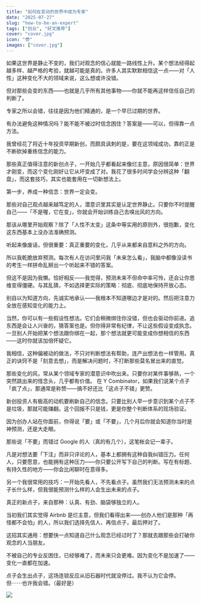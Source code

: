 ```yaml
---
title: "如何在变动的世界中成为专家"
date: "2025-07-27"
slug: "how-to-be-an-expert"
tags: ["创业", "好文推荐"]
cover: "cover.jpg"
icon: "😎"
images: ["cover.jpg"]
---
```

如果这世界是静止不变的，我们对观念的信心就能一路线性上升。某个想法经得起越多样、越严格的考验，就越可能是真的。许多人其实默默相信这一点——对「人性」这种变化不大的领域来说，这么想或许没错。



但对那些会变的东西——也就是几乎所有其他事物——你就不能再这样信任自己的判断了。



专家之所以会错，往往是因为他们精通的，是一个早已过期的世界。



有办法避免这种情况吗？能不能不被过时信念困住？答案是——可以，但得靠一点方法。



我曾经花了将近十年投资早期新创，而颇具讽刺的是，要在这领域成功，靠的正是不断砍掉重练信念的能力。



那些真正值得注意的新创点子，一开始几乎都看起来像烂主意，原因很简单：世界才刚变，而这个变化刚好让它从坏变成了对。我花了很多时间学会分辨这种「翻盘」，而这套技巧，其实也能套用在一切新想法上。



第一步，养成一种信念：世界一定会变。



那些对自己观点越来越笃定的人，潜意识里其实是认定世界静止。只要你不时提醒自己——「不是喔，它在变」，你就会开始训练自己去嗅出风的方向。



那该从哪里开始观察？除了「人性不太变」这条中等实用的原则外，很抱歉，变化这东西基本上没办法准确预测。



听起来像废话，但很重要：真正重要的变化，几乎从来都来自意料之外的方向。



所以我乾脆放弃预测。每次有人在访问里问我「未来怎么看」，我脑中都像没读书的考生一样拼命乱掰出一个听起来不错的答案。



但这不是因为我懒。恰好相反——我觉得，预测未来不但命中率可怜，还会让你思维变得僵硬。与其乱猜，不如选择更实际的策略：彻底、彻底地保持开放心态。



别自以为知道方向，先诚实地承认——我根本不知道哪边才是对的。然后把注意力全放在感知变化的能力上。



当然，你可以有一些假设性想法。它们会稍微绑住你没错，但也会驱动你前进。追东西是会让人兴奋的，猜答案也是。但你得非常有纪律，不让这些假设变成执念。
一旦别人开始把某个想法跟你绑在一起，那个想法就更可能变成你想相信的东西——这时你就该加倍怀疑它。



我相信，这种偏被动的做法，不只对判断想法有帮助，连产出想法也一样管用。真正的诀窍不是「刻意去想」，而是解决问题时，不打断那些莫名冒出来的直觉。



那些变化的风，常从某个领域专家的潜意识中吹出来。只要你对某件事够熟，一个突然跳出来的怪念头，几乎都有价值。
在 Y Combinator，如果我们说某个点子「疯了点」，那通常是称赞——搞不好还比「这点子不错」更赞。



新创投资人有极高的动机要刷新自己的信念。只要比别人早一步意识到某个点子不是垃圾，那就可能赚翻。这个回报不只是钱，更是你整个判断体系的现场验证。



因为创办人站在你面前，你得说「要」或「不要」，几个月后你就会知道你当时是神预测，还是大走眼。



那些说「不要」而错过 Google 的人（真的有几个），这笔帐会记一辈子。



凡是对想法要「下注」而非只评论的人，基本上都拥有这种自我纠错压力。任何人，只要愿意，也能拥有这种压力——你只要公开写下自己的判断。写在有标题、有持久性的地方——你会比闲聊时在意得多。



另一个我很常用的技巧：一开始先看人，不先看点子。虽然我们无法预测未来的点子长什么样，但我很能预测什么样的人会生出未来的点子。



真正的新点子，来自那种：认真、有劲、脑袋够独立的人。



当初我们其实觉得 Airbnb 是烂主意，但我们看得出来——创办人他们是那种「再怪都不会怕」的人，所以我们选择先信人、再信点子，最后押对了。



这招其实通用：想要快一点知道自己什么观念已经过时了？那就去跟那些会打破你观念的人当朋友。



不被自己的专业反困住，已经够难了，而未来只会更难。因为变化不是加速了——变化一直都在加速。



点子会生出点子，这场连锁反应从旧石器时代就没停过。我不认为它会停。
但⋯⋯也许我会错。（最好是）




![](https://prod-files-secure.s3.us-west-2.amazonaws.com/112d0858-5090-4d34-a606-b75eb8d65fd2/46476355-9cf3-4e99-9b7a-3531bc426380/1000202064.png?X-Amz-Algorithm=AWS4-HMAC-SHA256&X-Amz-Content-Sha256=UNSIGNED-PAYLOAD&X-Amz-Credential=ASIAZI2LB466RFPYSZ3J%2F20250809%2Fus-west-2%2Fs3%2Faws4_request&X-Amz-Date=20250809T064713Z&X-Amz-Expires=3600&X-Amz-Security-Token=IQoJb3JpZ2luX2VjEH0aCXVzLXdlc3QtMiJHMEUCIDukC1RNybcltwVU8VvwU3FkjWwhJWB%2BaowWXj4nMsg0AiEAzkPkRLJ38MrC5VwgDoVv9A0kkrd1hudPB7HKkuZDi3EqiAQItv%2F%2F%2F%2F%2F%2F%2F%2F%2F%2FARAAGgw2Mzc0MjMxODM4MDUiDBCaoohCiOM99gGnMircA8KRPc6y%2F%2FIayBHeNtqhkJQxvCrN0%2Bj%2BkTP07b739Tx1Txl7Lc7Ephx1mKrE9jvSpHjjQInXnKUjnumqOHZsfUuhJBEK0AWosp4AsPr%2FCCek5s1haehMWvpQ1Tl%2BK59MuyRL6suhsULK6kTDYtI74EEIvU%2F764HZBMkVF5RKqjDgEvpS48KH7gfIbykWMAy4glMvzxvA41Gpw72MZFqpGEN9W08bJQcyPJ6GoY4iJTk%2F01citAgBO0qZrAsxrVA0Lyiu7ovVcvrQiHU9q7Lyy61b8aH%2BgQ70HhOh3OV1zpAoq%2FXPbHO9rwBVx8MeLu88D4KT39XI6EzC%2FFvRBTkPaWQDvn1hh8Uy06eQ8tU6m4aHSdQsolCxoSfIA8FYuFnyMIkUh7v3%2BibDb1Ff6aB5f4XH5S2Z2XhLNoro8R%2BYjuMbzK8omqxwO2MS6szCrumfithDRVrN3Akwx5gZE4P7eO63gXHJDZCBT8sncZ37OdbZh%2F83TSpLgjIQAmdVUtdMAbNgFytLP4CKLR3Oi%2FAgQe%2BJUAIJBbP6TFYRpz1K28%2FFicOHOkEnOesJpv%2BElbaf4%2B7e2LxWz%2BlqUFnnrfFDbGlpl%2F7dEzOyws%2FyrGtXKw8b4Lp1isPc%2FHUj%2BsK0MPyq28QGOqUBcOX%2BIaejc4z7LuMdce1uyAWBeXjBUF4Lfinx6U5zcLTZ0WMuKrNfUZSdGggHen0kszELwMIA4P3lscLT9Zeyas2kyOPDUJgrKgHLs0FtrEt0XAwuTNS9%2Fx8kGV0%2FWe1%2BjQS6WnBujv%2B7EABeScWJ2DhdbIhwtN3NhCa1BOYPdiJuGPiAv5NWrg27GyF1WE2ENzMlzVKzav4xojBlioodeVZ%2BepVQ&X-Amz-Signature=86cba367a52739e12160b7c212e9fe717ae398e61a4b1de61ce3df7578a2f6db&X-Amz-SignedHeaders=host&x-amz-checksum-mode=ENABLED&x-id=GetObject)

